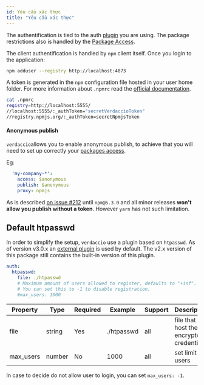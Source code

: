 ```yaml
---
id: Yêu cầu xác thực
title: "Yêu cầu xác thực"
---
```

The authentification is tied to the auth [plugin](plugins.md) you are using. The package restrictions also is handled by the [Package Access](packages.md).

The client authentification is handled by `npm` client itself. Once you login to the application:

```bash
npm adduser --registry http://localhost:4873
```

A token is generated in the `npm` configuration file hosted in your user home folder. For more information about `.npmrc` read the [official documentation](https://docs.npmjs.com/files/npmrc).

```bash
cat .npmrc
registry=http://localhost:5555/
//localhost:5555/:_authToken="secretVerdaccioToken"
//registry.npmjs.org/:_authToken=secretNpmjsToken
```

#### Anonymous publish

`verdaccio`allows you to enable anonymous publish, to achieve that you will need to set up correctly your [packages access](packages.md).

Eg:

```yaml
  'my-company-*':
    access: $anonymous
    publish: $anonymous
    proxy: npmjs
```

As is described [on issue #212](https://github.com/verdaccio/verdaccio/issues/212#issuecomment-308578500) until `npm@5.3.0` and all minor releases **won't allow you publish without a token**. However `yarn` has not such limitation.

## Default htpasswd

In order to simplify the setup, `verdaccio` use a plugin based on `htpasswd`. As of version v3.0.x an [external plugin](https://github.com/verdaccio/verdaccio-htpasswd) is used by default. The v2.x version of this package still contains the built-in version of this plugin.

```yaml
auth:
  htpasswd:
    file: ./htpasswd
    # Maximum amount of users allowed to register, defaults to "+inf".
    # You can set this to -1 to disable registration.
    #max_users: 1000
```

| Property  | Type   | Required | Example    | Support | Description                              |
| --------- | ------ | -------- | ---------- | ------- | ---------------------------------------- |
| file      | string | Yes      | ./htpasswd | all     | file that host the encrypted credentials |
| max_users | number | No       | 1000       | all     | set limit of users                       |

In case to decide do not allow user to login, you can set `max_users: -1`.